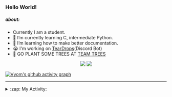 ### Hello World!

##### about:
- Currently I am a student.
- 🌱 I’m currently learning C, intermediate Python.
- 🌱 I’m learning how to make better documentation.
- 😭 I'm working on [TearDrops](https://github.com/Vyvy-vi/TearDrops)(Discord Bot)
- 🌱 GO PLANT SOME TREES AT [TEAM TREES](https://teamtrees.org/)

<p align="center">
  <a href="https://twitter.com/Vyvy_viM"><img target="_blank" src="https://img.shields.io/badge/twitter%20@Vyvy_viM-0D95E8?style=for-the-badge&logo=twitter&logoColor=white"/></a> 
  <a href="https://vyvy-vi.github.io/portfolio"><img target="_blank" src="https://img.shields.io/badge/-I%27m_craving_for_open_source-green?style=for-the-badge&logo=github&logoColor=black"/></a> 
</p>

[![Vyom's github activity graph](https://activity-graph.herokuapp.com/graph?username=Vyvy-vi)](https://github.com/ashutosh00710/github-readme-activity-graph)

---
<details>
  <summary>:zap: My Activity:</summary>
  
<!--START_SECTION:waka-->
**I'm a Night 🦉** 

```text
🌞 Morning    27 commits     █░░░░░░░░░░░░░░░░░░░░░░░░   4.6% 
🌆 Daytime    158 commits    ██████░░░░░░░░░░░░░░░░░░░   26.92% 
🌃 Evening    254 commits    ██████████░░░░░░░░░░░░░░░   43.27% 
🌙 Night      148 commits    ██████░░░░░░░░░░░░░░░░░░░   25.21%

```
📅 **I'm Most Productive on Thursday** 

```text
Monday       89 commits     ███░░░░░░░░░░░░░░░░░░░░░░   15.16% 
Tuesday      93 commits     ████░░░░░░░░░░░░░░░░░░░░░   15.84% 
Wednesday    80 commits     ███░░░░░░░░░░░░░░░░░░░░░░   13.63% 
Thursday     114 commits    ████░░░░░░░░░░░░░░░░░░░░░   19.42% 
Friday       34 commits     █░░░░░░░░░░░░░░░░░░░░░░░░   5.79% 
Saturday     77 commits     ███░░░░░░░░░░░░░░░░░░░░░░   13.12% 
Sunday       100 commits    ████░░░░░░░░░░░░░░░░░░░░░   17.04%

```


📊 **This Week I Spent My Time On** 

```text
🔥 Editors: 
Vim                      4 hrs 43 mins       █████████████████████████   100.0%

🐱‍💻 Projects: 
Praise-Bot-Discord       2 hrs 8 mins        ███████████░░░░░░░░░░░░░░   45.26% 
TEC-Discord-Oauth2       1 hr 17 mins        ██████░░░░░░░░░░░░░░░░░░░   27.42% 
TEC-Discord-Automation   1 hr 10 mins        ██████░░░░░░░░░░░░░░░░░░░   24.93% 
another-discord-bot      3 mins              ░░░░░░░░░░░░░░░░░░░░░░░░░   1.33% 
Unknown Project          2 mins              ░░░░░░░░░░░░░░░░░░░░░░░░░   1.06%

```


 Last Updated on 28/06/2021
<!--END_SECTION:waka-->
</details>

